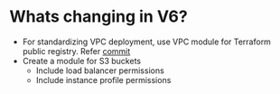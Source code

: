 # Whats changing in V6?
- For standardizing VPC deployment, use VPC module for Terraform public registry. Refer [commit](https://github.com/niravmsoni/terraform-getting-started/commit/96fa74ef9d068a1ca9f516057f10f813075d4342)
- Create a module for S3 buckets
    - Include load balancer permissions
    - Include instance profile permissions
